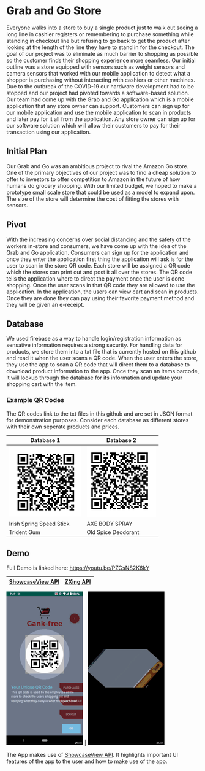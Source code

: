 # Grab and Go Store
Everyone walks into a store to buy a single product just to walk out seeing a long line in cashier registers or remembering to purchase 
something while standing in checkout line but refusing to go back to get the product after looking at the length of the line they have 
to stand in for the checkout. The goal of our project was to eliminate as much barrier to shopping as possible so the customer finds 
their shopping experience more seamless. Our initial outline was a store equipped with sensors such as weight sensors and camera sensors 
that worked with our mobile application to detect what a shopper is purchasing without interacting with cashiers or other machines. Due 
to the outbreak of the COVID-19 our hardware development had to be stopped and our project had pivoted towards a software-based solution. 
Our team had come up with the Grab and Go application which is a mobile application that any store owner can support. Customers can sign 
up for our mobile application and use the mobile application to scan in products and later pay for it all from the application. Any store 
owner can sign up for our software solution which will allow their customers to pay for their transaction using our application. 

## Initial Plan
Our Grab and Go was an ambitious project to rival the Amazon Go store. One of the primary objectives of our project was to find a 
cheap solution to offer to investors to offer competition to Amazon in the future of how humans do grocery shopping. With our 
limited budget, we hoped to make a prototype small scale store that could be used as a model to expand upon. The size of the store 
will determine the cost of fitting the stores with sensors. 

## Pivot
With the increasing concerns over social distancing and the safety of the workers in-store and consumers, we have come up with the 
idea of the Grab and Go application. Consumers can sign up for the application and once they enter the application first thing the 
application will ask is for the user to scan in the store QR code. Each store will be assigned a QR code which the stores can print 
out and post it all over the stores. The QR code tells the application where to direct the payment once the user is done shopping. 
Once the user scans in that QR code they are allowed to use the application. In the application, the users can view cart and scan in 
products. Once they are done they can pay using their favorite payment method and they will be given an e-receipt.

## Database
We used firebase as a way to handle login/registration information as sensative information requires a strong security. For handling
data for products, we store them into a txt file that is currently hosted on this github and read it when the user scans a QR code.
When the user enters the store, they use the app to scan a QR code that will direct them to a database to download product information
to the app. Once they scan an items barcode, it will lookup through the database for its information and update your shopping cart with
the item.

### Example QR Codes
The QR codes link to the txt files in this github and are set in JSON format for demonstration purposes. Consider each database as
different stores with their own seperate products and prices.

Database 1 | Database 2
------------ | -------------
![Grocery Database 1](images/groceryitem1-QR.PNG) | ![Grocery Database 2](images/groceryitem2-QR.PNG)
Irish Spring Speed Stick | AXE BODY SPRAY
Trident Gum | Old Spice Deodorant

## Demo
Full Demo is linked here: https://youtu.be/PZGsNS2K6kY

[ShowcaseView API](https://github.com/amlcurran/ShowcaseView) | [ZXing API](https://github.com/zxing/zxing)
-------------------------------------- | --------------------------------------

![ShowcaseView](images/showcaseview_demo.gif) | ![ZXing](images/zxing_demo.gif)

The App makes use of [ShowcaseView API](https://github.com/amlcurran/ShowcaseView). It highlights important UI features of the app to the user and how to make use of the app. 

